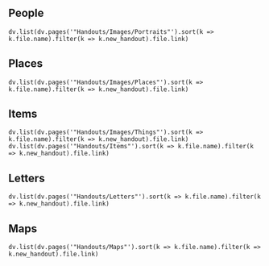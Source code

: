 ## People
```dataviewjs
dv.list(dv.pages('"Handouts/Images/Portraits"').sort(k => k.file.name).filter(k => k.new_handout).file.link)
```

## Places
```dataviewjs
dv.list(dv.pages('"Handouts/Images/Places"').sort(k => k.file.name).filter(k => k.new_handout).file.link)
```

## Items
```dataviewjs
dv.list(dv.pages('"Handouts/Images/Things"').sort(k => k.file.name).filter(k => k.new_handout).file.link)
dv.list(dv.pages('"Handouts/Items"').sort(k => k.file.name).filter(k => k.new_handout).file.link)
```

## Letters
```dataviewjs
dv.list(dv.pages('"Handouts/Letters"').sort(k => k.file.name).filter(k => k.new_handout).file.link)
```

## Maps
```dataviewjs
dv.list(dv.pages('"Handouts/Maps"').sort(k => k.file.name).filter(k => k.new_handout).file.link)
```



